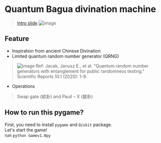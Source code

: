 # Quantum Bagua divination machine
> [Intro slide](https://drive.google.com/file/d/1ycKo9GAHGDbsEMPtwJm76HVLrKz8L5du/view?usp=sharing)
![image](https://github.com/Quantum-FortunTeller/Divination/blob/master/imgForReadMe/sampleImg.PNG)
## Feature
* Inspiration from ancient Chinese Divination
* Limited quantum random number generator (QRNG)
> ![image](https://github.com/Quantum-FortunTeller/Divination/blob/master/imgForReadMe/QRNG.png)
> Ref: Jacak, Janusz E., et al. "Quantum random number generators with entanglement for public randomness testing." Scientific Reports 10.1 (2020): 1-9.
* Operations
> Swap gate (綜卦) and Pauil – X (變卦)
## How to run this pygame?
First, you need to install <code>pygame</code> and <code>Qiskit</code> package.\
Let's start the game! \
run <code>python Gamev1.0py</code>